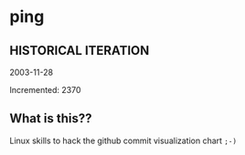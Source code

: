 # ping

## HISTORICAL ITERATION
2003-11-28

Incremented: 2370

## What is this?? 
Linux skills to hack the github commit visualization chart `;-)`
